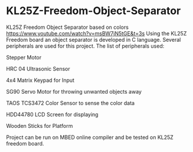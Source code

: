 # KL25Z-Freedom-Object-Separator
KL25Z Freedom Object Separator based on colors
https://www.youtube.com/watch?v=msBW7jN5tGE&t=3s
Using the KL25Z Freedom board an object separator is developed in C language. Several peripherals are used for this project. The list of peripherals used:

Stepper Motor

HRC 04 Ultrasonic Sensor

4x4 Matrix Keypad for Input

SG90 Servo Motor for throwing unwanted objects away

TAOS TCS3472 Color Sensor to sense the color data

HDD44780 LCD Screen for displaying

Wooden Sticks for Platform

Project can be run on MBED online compiler and be tested on KL25Z freedom board.
